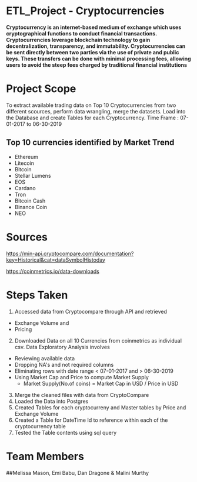 # ETL_Project - Cryptocurrencies

**Cryptocurrency is an internet-based medium of exchange which uses cryptographical functions to conduct financial transactions. Cryptocurrencies leverage blockchain technology to gain decentralization, transparency, and immutability.
Cryptocurrencies can be sent directly between two parties via the use of private and public keys.  These transfers can be done with minimal processing fees, allowing users to avoid the steep fees charged by traditional financial institutions**


# Project Scope

To extract available trading data on Top 10 Cryptocurrencies from two different scources, perform data wrangling, merge the datasets. Load into the Database and create Tables for each Cryptocurrency. 
Time Frame : 07-01-2017 to 06-30-2019

## Top 10 currencies identified by Market Trend
- Ethereum
- Litecoin
- Bitcoin
- Stellar Lumens
- EOS
- Cardano
- Tron
- Bitcoin Cash
- Binance Coin
- NEO


# Sources
https://min-api.cryptocompare.com/documentation?key=Historical&cat=dataSymbolHistoday

https://coinmetrics.io/data-downloads

# Steps Taken

1. Accessed data from Cryptocompare through API and retrieved  
  - Exchange Volume and
  - Pricing
2. Downloaded Data on all 10 Currencies from coinmetrics as individual csv. Data Exploratory Analysis involves 
  - Reviewing available data
  - Dropping NA's and not required columns
  - Eliminating rows with date range < 07-01-2017 and > 06-30-2019
  - Using Market Cap and Price to compute Market Supply 
    - Market Supply(No.of coins) = Market Cap in USD / Price in USD 
3. Merge the cleaned files with data from CryptoCompare
4. Loaded the Data into Postgres
5. Created Tables for each cryptocurreny and Master tables by Price and Exchange Volume
6. Created a Table for DateTime Id to reference within each of the cryptocurrency table
7. Tested the Table contents using sql query

# Team Members 
##Melissa Mason, Emi Babu, Dan Dragone & Malini Murthy

  

